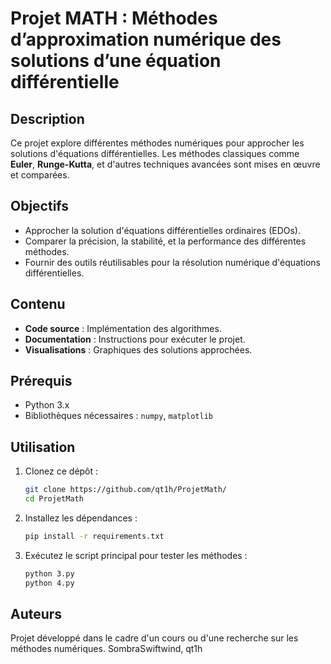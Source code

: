 # Projet MATH : Méthodes d’approximation numérique des solutions d’une équation différentielle

## Description
Ce projet explore différentes méthodes numériques pour approcher les solutions d'équations différentielles. Les méthodes classiques comme **Euler**, **Runge-Kutta**, et d'autres techniques avancées sont mises en œuvre et comparées.

## Objectifs
- Approcher la solution d'équations différentielles ordinaires (EDOs).
- Comparer la précision, la stabilité, et la performance des différentes méthodes.
- Fournir des outils réutilisables pour la résolution numérique d'équations différentielles.

## Contenu
- **Code source** : Implémentation des algorithmes.
- **Documentation** : Instructions pour exécuter le projet.
- **Visualisations** : Graphiques des solutions approchées.

## Prérequis
- Python 3.x
- Bibliothèques nécessaires : `numpy`, `matplotlib`

## Utilisation
1. Clonez ce dépôt :
   ```bash
   git clone https://github.com/qt1h/ProjetMath/
   cd ProjetMath
   ```
2. Installez les dépendances :
   ```bash
   pip install -r requirements.txt
   ```
3. Exécutez le script principal pour tester les méthodes :
   ```bash
   python 3.py
   python 4.py
   ```

## Auteurs
Projet développé dans le cadre d'un cours ou d'une recherche sur les méthodes numériques.
SombraSwiftwind, qt1h
